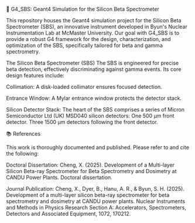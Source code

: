 🔬 G4_SBS: Geant4 Simulation for the Silicon Beta Spectrometer

This repository houses the Geant4 simulation project for the Silicon Beta Spectrometer (SBS), an innovative instrument developed in Byun's Nuclear Instrumentation Lab at McMaster University. Our goal with G4_SBS is to provide a robust G4 framework for the design, characterization, and optimization of the SBS, specifically tailored for beta and gamma spectrometry.

The Silicon Beta Spectrometer (SBS)
The SBS is engineered for precise beta detection, effectively discriminating against gamma events. Its core design features include:

Collimation: A disk-loaded collimator ensures focused detection.

Entrance Window: A Mylar entrance window protects the detector stack.

Silicon Detector Stack: The heart of the SBS comprises a series of Micron Semiconductor Ltd (UK) MSD040 silicon detectors: One 500 μm front detector. Three 1500 μm detectors following the front detector.


📚 References

This work is thoroughly documented and published. Please refer to and cite the following:

Doctoral Dissertation:
Cheng, X. (2025). Development of a Multi-layer Silicon Beta-ray Spectrometer for Beta Spectrometry and Dosimetry at CANDU Power Plants. Doctoral dissertation.

Journal Publication:
Cheng, X., Dyer, B., Hanu, A. R., & Byun, S. H. (2025). Development of a multi-layer silicon beta-ray spectrometer for beta spectrometry and dosimetry at CANDU power plants. Nuclear Instruments and Methods in Physics Research Section A: Accelerators, Spectrometers, Detectors and Associated Equipment, 1072, 170212.


